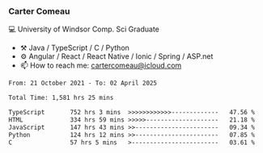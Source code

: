 ### Carter Comeau

💻 University of Windsor Comp. Sci Graduate

- ⚒️ Java / TypeScript / C / Python
- ⚙️ Angular / React / React Native / Ionic / Spring / ASP.net
- 📫 How to reach me: cartercomeau@icloud.com

<!--START_SECTION:waka-->

```txt
From: 21 October 2021 - To: 02 April 2025

Total Time: 1,581 hrs 25 mins

TypeScript       752 hrs 3 mins  >>>>>>>>>>>>-------------   47.56 %
HTML             334 hrs 59 mins >>>>>--------------------   21.18 %
JavaScript       147 hrs 43 mins >>-----------------------   09.34 %
Python           124 hrs 12 mins >>-----------------------   07.85 %
C                57 hrs 5 mins   >------------------------   03.61 %
```

<!--END_SECTION:waka-->
